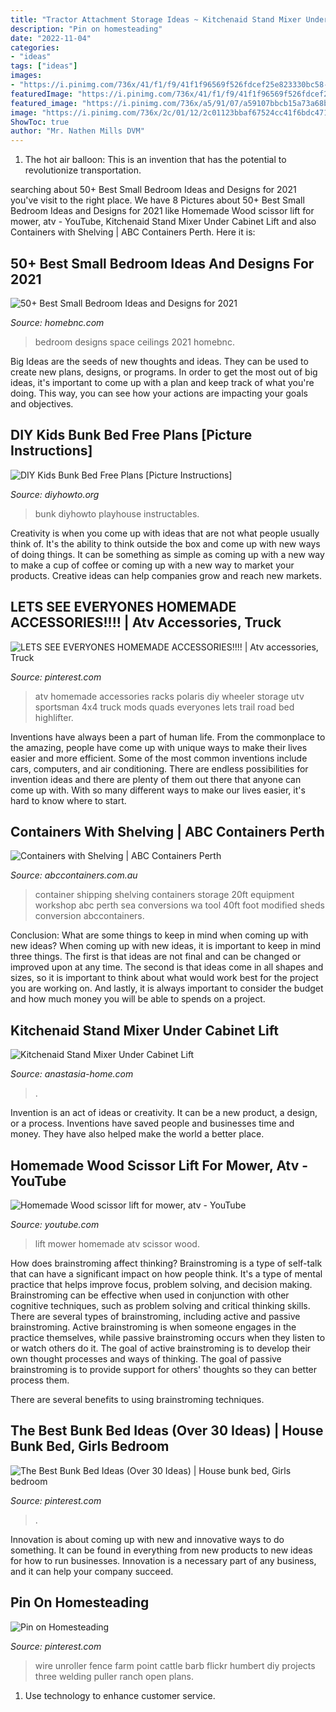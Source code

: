 ```yaml
---
title: "Tractor Attachment Storage Ideas ~ Kitchenaid Stand Mixer Under Cabinet Lift"
description: "Pin on homesteading"
date: "2022-11-04"
categories:
- "ideas"
tags: ["ideas"]
images:
- "https://i.pinimg.com/736x/41/f1/f9/41f1f96569f526fdcef25e823330bc58--atv-trail.jpg"
featuredImage: "https://i.pinimg.com/736x/41/f1/f9/41f1f96569f526fdcef25e823330bc58--atv-trail.jpg"
featured_image: "https://i.pinimg.com/736x/a5/91/07/a59107bbcb15a73a68b11ab854bab888.jpg"
image: "https://i.pinimg.com/736x/2c/01/12/2c01123bbaf67524cc41f6bdc471f74e--beef-cattle-welding-projects.jpg"
ShowToc: true
author: "Mr. Nathen Mills DVM"
---
```



1. The hot air balloon: This is an invention that has the potential to revolutionize transportation.

	

		
searching about 50+ Best Small Bedroom Ideas and Designs for 2021 you've visit to the right place. We have 8 Pictures about 50+ Best Small Bedroom Ideas and Designs for 2021 like Homemade Wood scissor lift for mower, atv - YouTube, Kitchenaid Stand Mixer Under Cabinet Lift and also Containers with Shelving | ABC Containers Perth. Here it is:
		
    
## 50+ Best Small Bedroom Ideas And Designs For 2021

<img loading=lazy src="https://homebnc.com/homeimg/2017/06/25-small-bedroom-designs-and-ideas-homebnc.jpg" onerror="this.onerror=null;this.src='https://tse3.mm.bing.net/th?id=OIP.51x6PmJ-qQ0KUfbnRC06UQHaJ4&amp;pid=15.1';" alt="50+ Best Small Bedroom Ideas and Designs for 2021">

_Source: homebnc.com_

>bedroom designs space ceilings 2021 homebnc. 

	

Big Ideas are the seeds of new thoughts and ideas. They can be used to create new plans, designs, or programs. In order to get the most out of big ideas, it's important to come up with a plan and keep track of what you're doing. This way, you can see how your actions are impacting your goals and objectives.

    
## DIY Kids Bunk Bed Free Plans [Picture Instructions]

<img loading=lazy src="https://www.diyhowto.org/wp-content/uploads/DIYHowto-DIY-Kids-Bunk-Bed-Free-Plans-04.jpg" onerror="this.onerror=null;this.src='https://tse1.mm.bing.net/th?id=OIP.R16Fhhxx39CcR_3P0R-nhAHaLD&amp;pid=15.1';" alt="DIY Kids Bunk Bed Free Plans [Picture Instructions]">

_Source: diyhowto.org_

>bunk diyhowto playhouse instructables. 

	

Creativity is when you come up with ideas that are not what people usually think of. It's the ability to think outside the box and come up with new ways of doing things. It can be something as simple as coming up with a new way to make a cup of coffee or coming up with a new way to market your products. Creative ideas can help companies grow and reach new markets.

    
## LETS SEE EVERYONES HOMEMADE ACCESSORIES!!!! | Atv Accessories, Truck

<img loading=lazy src="https://i.pinimg.com/736x/41/f1/f9/41f1f96569f526fdcef25e823330bc58--atv-trail.jpg" onerror="this.onerror=null;this.src='https://tse1.mm.bing.net/th?id=OIP.PcSNQZqZ8HhmDr_h1npd3AHaFj&amp;pid=15.1';" alt="LETS SEE EVERYONES HOMEMADE ACCESSORIES!!!! | Atv accessories, Truck">

_Source: pinterest.com_

>atv homemade accessories racks polaris diy wheeler storage utv sportsman 4x4 truck mods quads everyones lets trail road bed highlifter. 

	

Inventions have always been a part of human life. From the commonplace to the amazing, people have come up with unique ways to make their lives easier and more efficient. Some of the most common inventions include cars, computers, and air conditioning. There are endless possibilities for invention ideas and there are plenty of them out there that anyone can come up with. With so many different ways to make our lives easier, it's hard to know where to start.

    
## Containers With Shelving | ABC Containers Perth

<img loading=lazy src="https://www.abccontainers.com.au/sites/default/files-new/IMG_1077.jpg" onerror="this.onerror=null;this.src='https://tse2.mm.bing.net/th?id=OIP.iKoXT8-w2lw2uuD2uT9OBQHaFh&amp;pid=15.1';" alt="Containers with Shelving | ABC Containers Perth">

_Source: abccontainers.com.au_

>container shipping shelving containers storage 20ft equipment workshop abc perth sea conversions wa tool 40ft foot modified sheds conversion abccontainers. 

	

Conclusion: What are some things to keep in mind when coming up with new ideas?
When coming up with new ideas, it is important to keep in mind three things. The first is that ideas are not final and can be changed or improved upon at any time. The second is that ideas come in all shapes and sizes, so it is important to think about what would work best for the project you are working on. And lastly, it is always important to consider the budget and how much money you will be able to spends on a project.

    
## Kitchenaid Stand Mixer Under Cabinet Lift

<img loading=lazy src="https://i.pinimg.com/originals/20/d7/eb/20d7ebd37e4f053add32957bc045ad17.jpg" onerror="this.onerror=null;this.src='https://tse1.mm.bing.net/th?id=OIP.FQrgt1kufSlW9vsFOz4xPAHaLI&amp;pid=15.1';" alt="Kitchenaid Stand Mixer Under Cabinet Lift">

_Source: anastasia-home.com_

>. 

	

Invention is an act of ideas or creativity. It can be a new product, a design, or a process. Inventions have saved people and businesses time and money. They have also helped make the world a better place.

    
## Homemade Wood Scissor Lift For Mower, Atv - YouTube

<img loading=lazy src="https://i.ytimg.com/vi/jm30jRbqcC0/maxresdefault.jpg" onerror="this.onerror=null;this.src='https://tse4.mm.bing.net/th?id=OIP.pqim6wIKgb1M86jyQP3FJgHaEK&amp;pid=15.1';" alt="Homemade Wood scissor lift for mower, atv - YouTube">

_Source: youtube.com_

>lift mower homemade atv scissor wood. 

	

How does brainstroming affect thinking?
Brainstroming is a type of self-talk that can have a significant impact on how people think. It's a type of mental practice that helps improve focus, problem solving, and decision making. Brainstroming can be effective when used in conjunction with other cognitive techniques, such as problem solving and critical thinking skills.
There are several types of brainstroming, including active and passive brainstroming. Active brainstroming is when someone engages in the practice themselves, while passive brainstroming occurs when they listen to or watch others do it. The goal of active brainstroming is to develop their own thought processes and ways of thinking. The goal of passive brainstroming is to provide support for others' thoughts so they can better process them.

There are several benefits to using brainstroming techniques.

    
## The Best Bunk Bed Ideas (Over 30 Ideas) | House Bunk Bed, Girls Bedroom

<img loading=lazy src="https://i.pinimg.com/736x/a5/91/07/a59107bbcb15a73a68b11ab854bab888.jpg" onerror="this.onerror=null;this.src='https://tse2.mm.bing.net/th?id=OIP.zNJIigeH2QT7EeylGC7x5wHaI-&amp;pid=15.1';" alt="The Best Bunk Bed Ideas (Over 30 Ideas) | House bunk bed, Girls bedroom">

_Source: pinterest.com_

>. 

	

Innovation is about coming up with new and innovative ways to do something. It can be found in everything from new products to new ideas for how to run businesses. Innovation is a necessary part of any business, and it can help your company succeed.

    
## Pin On Homesteading

<img loading=lazy src="https://i.pinimg.com/736x/2c/01/12/2c01123bbaf67524cc41f6bdc471f74e--beef-cattle-welding-projects.jpg" onerror="this.onerror=null;this.src='https://tse3.mm.bing.net/th?id=OIP.ZRNnMsoXULiP4LI4V8IhJwHaGM&amp;pid=15.1';" alt="Pin on Homesteading">

_Source: pinterest.com_

>wire unroller fence farm point cattle barb flickr humbert diy projects three welding puller ranch open plans. 

	

1. Use technology to enhance customer service.


